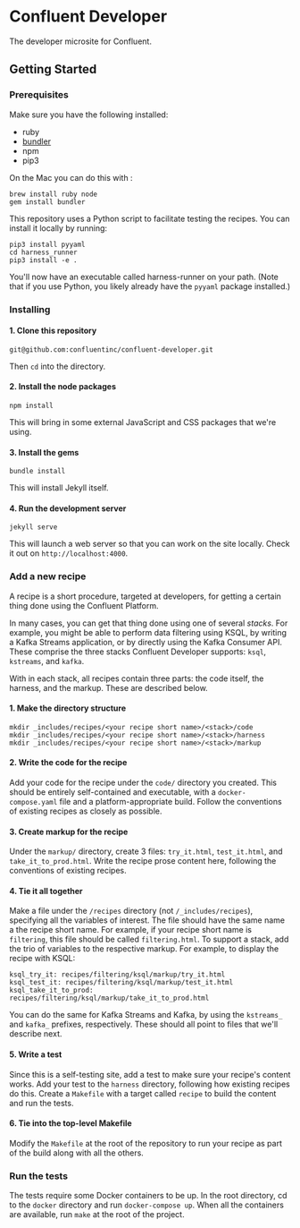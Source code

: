 # Confluent Developer

The developer microsite for Confluent.

## Getting Started

### Prerequisites

Make sure you have the following installed:

- ruby
- [bundler](https://bundler.io/)
- npm
- pip3

On the Mac you can do this with : 

```
brew install ruby node
gem install bundler
```

This repository uses a Python script to facilitate testing the recipes. You can install it locally by running:

```
pip3 install pyyaml
cd harness_runner
pip3 install -e .
```

You'll now have an executable called harness-runner on your path. (Note that if you use Python, you likely already have the `pyyaml` package installed.)

### Installing

#### 1. Clone this repository

```
git@github.com:confluentinc/confluent-developer.git
```

Then `cd` into the directory.

#### 2. Install the node packages

```
npm install
```

This will bring in some external JavaScript and CSS packages that we're using.

#### 3. Install the gems

```
bundle install
```

This will install Jekyll itself.

#### 4. Run the development server

```
jekyll serve
```

This will launch a web server so that you can work on the site locally. Check it out on `http://localhost:4000`.

### Add a new recipe

A recipe is a short procedure, targeted at developers, for getting a certain thing done using the Confluent Platform.

In many cases, you can get that thing done using one of several _stacks_. For example, you might be able to perform data filtering using KSQL, by writing a Kafka Streams application, or by directly using the Kafka Consumer API. These comprise the three stacks Confluent Developer supports: `ksql`, `kstreams`, and `kafka`.

With in each stack, all recipes contain three parts: the code itself, the harness, and the markup. These are described below.

#### 1. Make the directory structure

```
mkdir _includes/recipes/<your recipe short name>/<stack>/code
mkdir _includes/recipes/<your recipe short name>/<stack>/harness
mkdir _includes/recipes/<your recipe short name>/<stack>/markup
```

#### 2. Write the code for the recipe

Add your code for the recipe under the `code/` directory you created. This should be entirely self-contained and executable, with a `docker-compose.yaml` file and a platform-appropriate build. Follow the conventions of existing recipes as closely as possible.

#### 3. Create markup for the recipe

Under the `markup/` directory, create 3 files: `try_it.html`, `test_it.html`, and `take_it_to_prod.html`. Write the recipe prose content here, following the conventions of existing recipes.

#### 4. Tie it all together

Make a file under the `/recipes` directory (not `/_includes/recipes`), specifying all the variables of interest. The file should have the same name a the recipe short name. For example, if your recipe short name is `filtering`, this file should be called `filtering.html`. To support a stack, add the trio of variables to the respective markup. For example, to display the recipe with KSQL:

```
ksql_try_it: recipes/filtering/ksql/markup/try_it.html
ksql_test_it: recipes/filtering/ksql/markup/test_it.html
ksql_take_it_to_prod: recipes/filtering/ksql/markup/take_it_to_prod.html
```

You can do the same for Kafka Streams and Kafka, by using the `kstreams_` and `kafka_` prefixes, respectively. These should all point to files that we'll describe next.

#### 5. Write a test

Since this is a self-testing site, add a test to make sure your recipe's content works. Add your test to the `harness` directory, following how existing recipes do this. Create a `Makefile` with a target called `recipe` to build the content and run the tests.

#### 6. Tie into the top-level Makefile

Modify the `Makefile` at the root of the repository to run your recipe as part of the build along with all the others.

### Run the tests

The tests require some Docker containers to be up. In the root directory, cd to the `docker` directory and run `docker-compose up`. When all the containers are available, run `make` at the root of the project.
